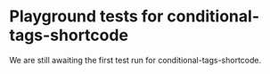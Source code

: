 # Playground tests for conditional-tags-shortcode
We are still awaiting the first test run for conditional-tags-shortcode.
